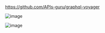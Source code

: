 https://github.com/APIs-guru/graphql-voyager


![image](https://user-images.githubusercontent.com/19981961/138605789-a15b25d8-c5b3-4376-a620-e970dd398205.png)

![image](https://user-images.githubusercontent.com/19981961/138606617-b7b61c90-b18b-4344-b46f-d2d790caac63.png)
